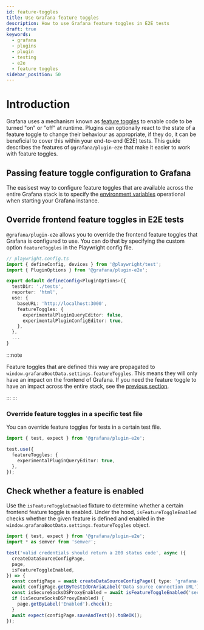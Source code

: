 ```yaml
---
id: feature-toggles
title: Use Grafana feature toggles
description: How to use Grafana feature toggles in E2E tests
draft: true
keywords:
  - grafana
  - plugins
  - plugin
  - testing
  - e2e
  - feature toggles
sidebar_position: 50
---
```


# Introduction

Grafana uses a mechanism known as [feature toggles](https://grafana.com/docs/grafana/latest/setup-grafana/configure-grafana/feature-toggles/) to enable code to be turned "on" or "off" at runtime. Plugins can optionally react to the state of a feature toggle to change their behaviour as appropriate, if they do, it can be beneficial to cover this within your end-to-end (E2E) tests. This guide describes the features of `@grafana/plugin-e2e` that make it easier to work with feature toggles.

## Passing feature toggle configuration to Grafana

The easisest way to configure feature toggles that are available across the entire Grafana stack is to specify the [environment variables](https://grafana.com/docs/grafana/latest/setup-grafana/configure-grafana/#override-configuration-with-environment-variables) operational when starting your Grafana instance.

## Override frontend feature toggles in E2E tests

`@grafana/plugin-e2e` allows you to override the frontend feature toggles that Grafana is configured to use. You can do that by specifying the custom option `featureToggles` in the Playwright config file.

```typescript
// playwright.config.ts
import { defineConfig, devices } from '@playwright/test';
import { PluginOptions } from '@grafana/plugin-e2e';

export default defineConfig<PluginOptions>({
  testDir: './tests',
  reporter: 'html',
  use: {
    baseURL: 'http://localhost:3000',
    featureToggles: {
      experimentalPluginQueryEditor: false,
      experimentalPluginConfigEditor: true,
    },
  },
  ...
}
```

:::note

Feature toggles that are defined this way are propagated to `window.grafanaBootData.settings.featureToggles`. This means they will only have an impact on the frontend of Grafana. If you need the feature toggle to have an impact across the entire stack, see the [previous section](#passing-feature-toggles-to-grafana).

:::
:::

### Override feature toggles in a specific test file

You can override feature toggles for tests in a certain test file.

```typescript
import { test, expect } from '@grafana/plugin-e2e';

test.use({
  featureToggles: {
    experimentalPluginQueryEditor: true,
  },
});
```

## Check whether a feature is enabled

Use the `isFeatureToggleEnabled` fixture to determine whether a certain frontend feature toggle is enabled. Under the hood, `isFeatureToggleEnabled` checks whether the given feature is defined and enabled in the `window.grafanaBootData.settings.featureToggles` object.

```typescript
import { test, expect } from '@grafana/plugin-e2e';
import * as semver from 'semver';

test('valid credentials should return a 200 status code', async ({
  createDataSourceConfigPage,
  page,
  isFeatureToggleEnabled,
}) => {
  const configPage = await createDataSourceConfigPage({ type: 'grafana-snowflake-datasource' });
  await configPage.getByTestIdOrAriaLabel('Data source connection URL').fill('http://localhost:9090');
  const isSecureSocksDSProxyEnabled = await isFeatureToggleEnabled('secureSocksDSProxyEnabled');
  if (isSecureSocksDSProxyEnabled) {
    page.getByLabel('Enabled').check();
  }
  await expect(configPage.saveAndTest()).toBeOK();
});
```
